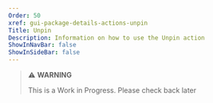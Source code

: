 ```yaml
---
Order: 50
xref: gui-package-details-actions-unpin
Title: Unpin
Description: Information on how to use the Unpin action
ShowInNavBar: false
ShowInSideBar: false
---
```


> :warning: **WARNING**
>
> This is a Work in Progress. Please check back later